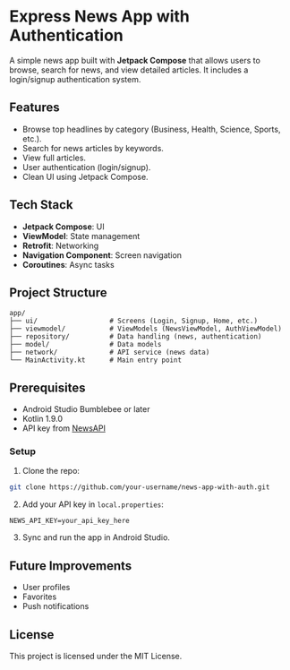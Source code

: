 # Express News App with Authentication

A simple news app built with **Jetpack Compose** that allows users to browse, search for news, and view detailed articles. It includes a login/signup authentication system.

## Features
- Browse top headlines by category (Business, Health, Science, Sports, etc.).
- Search for news articles by keywords.
- View full articles.
- User authentication (login/signup).
- Clean UI using Jetpack Compose.

## Tech Stack
- **Jetpack Compose**: UI
- **ViewModel**: State management
- **Retrofit**: Networking
- **Navigation Component**: Screen navigation
- **Coroutines**: Async tasks

## Project Structure
```
app/
├── ui/                  # Screens (Login, Signup, Home, etc.)
├── viewmodel/           # ViewModels (NewsViewModel, AuthViewModel)
├── repository/          # Data handling (news, authentication)
├── model/               # Data models
├── network/             # API service (news data)
└── MainActivity.kt      # Main entry point
```

## Prerequisites
- Android Studio Bumblebee or later
- Kotlin 1.9.0
- API key from [NewsAPI](https://newsapi.org/)

### Setup
1. Clone the repo:
```bash
git clone https://github.com/your-username/news-app-with-auth.git
```
2. Add your API key in `local.properties`:
```plaintext
NEWS_API_KEY=your_api_key_here
```
3. Sync and run the app in Android Studio.

## Future Improvements
- User profiles
- Favorites
- Push notifications

## License
This project is licensed under the MIT License.
